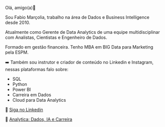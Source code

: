 Olá, amigo(a)👋

Sou Fabio Marçolia, trabalho na área de Dados e Business Intelligence desde 2010. 

Atualmente como Gerente de Data Analytics de uma equipe multidisciplinar com Analistas, Cientistas e Engenheiro de Dados.

Formado em gestão financeira. Tenho MBA em BIG Data para Marketing pela ESPM.

➡️ Também sou instrutor e criador de conteúdo no Linkedin e Instagram, nessas plataformas falo sobre: 

- SQL
- Python
- Power BI
- Carreira em Dados
- Cloud para Data Analytics

📅 [Siga no Linkedin](https://linkedin.com/in/fabiomarcolia/)

📩 [Analytica: Dados, IA e Carreira](https://mentordados.substack.com) 
